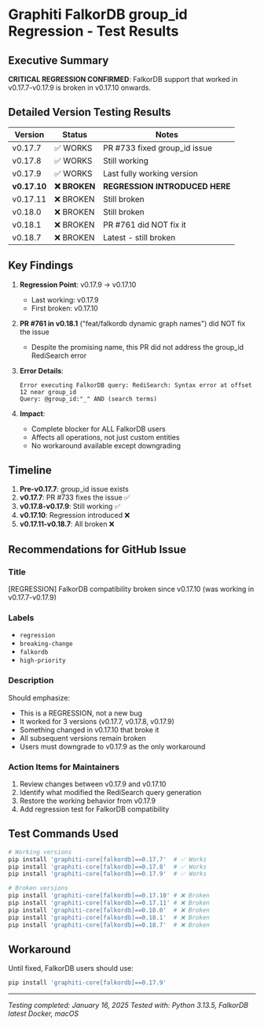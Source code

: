 # Graphiti FalkorDB group_id Regression - Test Results

## Executive Summary

**CRITICAL REGRESSION CONFIRMED**: FalkorDB support that worked in v0.17.7-v0.17.9 is broken in v0.17.10 onwards.

## Detailed Version Testing Results

| Version | Status | Notes |
|---------|--------|-------|
| v0.17.7 | ✅ WORKS | PR #733 fixed group_id issue |
| v0.17.8 | ✅ WORKS | Still working |
| v0.17.9 | ✅ WORKS | Last fully working version |
| **v0.17.10** | **❌ BROKEN** | **REGRESSION INTRODUCED HERE** |
| v0.17.11 | ❌ BROKEN | Still broken |
| v0.18.0 | ❌ BROKEN | Still broken |
| v0.18.1 | ❌ BROKEN | PR #761 did NOT fix it |
| v0.18.7 | ❌ BROKEN | Latest - still broken |

## Key Findings

1. **Regression Point**: v0.17.9 → v0.17.10
   - Last working: v0.17.9
   - First broken: v0.17.10
   
2. **PR #761 in v0.18.1** ("feat/falkordb dynamic graph names") did NOT fix the issue
   - Despite the promising name, this PR did not address the group_id RediSearch error

3. **Error Details**:
   ```
   Error executing FalkorDB query: RediSearch: Syntax error at offset 12 near group_id
   Query: @group_id:"_" AND (search terms)
   ```

4. **Impact**: 
   - Complete blocker for ALL FalkorDB users
   - Affects all operations, not just custom entities
   - No workaround available except downgrading

## Timeline

1. **Pre-v0.17.7**: group_id issue exists
2. **v0.17.7**: PR #733 fixes the issue ✅
3. **v0.17.8-v0.17.9**: Still working ✅
4. **v0.17.10**: Regression introduced ❌
5. **v0.17.11-v0.18.7**: All broken ❌

## Recommendations for GitHub Issue

### Title
[REGRESSION] FalkorDB compatibility broken since v0.17.10 (was working in v0.17.7-v0.17.9)

### Labels
- `regression`
- `breaking-change`
- `falkordb`
- `high-priority`

### Description
Should emphasize:
- This is a REGRESSION, not a new bug
- It worked for 3 versions (v0.17.7, v0.17.8, v0.17.9)
- Something changed in v0.17.10 that broke it
- All subsequent versions remain broken
- Users must downgrade to v0.17.9 as the only workaround

### Action Items for Maintainers
1. Review changes between v0.17.9 and v0.17.10
2. Identify what modified the RediSearch query generation
3. Restore the working behavior from v0.17.9
4. Add regression test for FalkorDB compatibility

## Test Commands Used

```bash
# Working versions
pip install 'graphiti-core[falkordb]==0.17.7'  # ✅ Works
pip install 'graphiti-core[falkordb]==0.17.8'  # ✅ Works
pip install 'graphiti-core[falkordb]==0.17.9'  # ✅ Works

# Broken versions
pip install 'graphiti-core[falkordb]==0.17.10' # ❌ Broken
pip install 'graphiti-core[falkordb]==0.17.11' # ❌ Broken
pip install 'graphiti-core[falkordb]==0.18.0'  # ❌ Broken
pip install 'graphiti-core[falkordb]==0.18.1'  # ❌ Broken
pip install 'graphiti-core[falkordb]==0.18.7'  # ❌ Broken
```

## Workaround

Until fixed, FalkorDB users should use:
```bash
pip install 'graphiti-core[falkordb]==0.17.9'
```

---

*Testing completed: January 16, 2025*
*Tested with: Python 3.13.5, FalkorDB latest Docker, macOS*